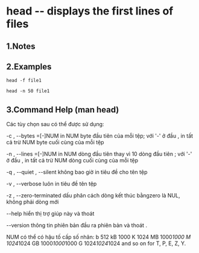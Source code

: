 # head -- displays the first lines of files

## 1.Notes

## 2.Examples
```
head -f file1
```

```
head -n 50 file1
```

## 3.Command Help (man head)

Các tùy chọn sau có thể được sử dụng:

-c , --bytes =[-]NUM in NUM byte đầu tiên của mỗi tệp; với '-' ở đầu , in tất cả trừ NUM byte cuối cùng của mỗi tệp

-n , --lines =[-]NUM in NUM dòng đầu tiên thay vì 10 dòng đầu tiên ; với '-' ở đầu , in tất cả trừ NUM dòng cuối cùng của mỗi tệp

-q , --quiet , --silent     không bao giờ in tiêu đề cho tên tệp

-v , --verbose             luôn in tiêu đề tên tệp

-z , --zero-terminated   dấu phân cách dòng kết thúc bằngzero là NUL, không phải dòng mới

--help  hiển thị trợ giúp này và thoát

--version thông tin phiên bản đầu ra phiên bản và thoát .

NUM có thể có hậu tố cấp số nhân:
b 512
kB 1000
K 1024
MB 1000*1000
M 1024*1024
GB 1000*1000*1000
G 1024*1024*1024
and so on for T, P, E, Z, Y.